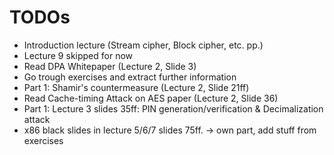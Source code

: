 # TODOs
- Introduction lecture (Stream cipher, Block cipher, etc. pp.)
- Lecture 9 skipped for now
- Read DPA Whitepaper (Lecture 2, Slide 3)
- Go trough exercises and extract further information
- Part 1: Shamir's countermeasure (Lecture 2, Slide 21ff)
- Read Cache-timing Attack on AES paper (Lecture 2, Slide 36)
- Part 1: Lecture 3 slides 35ff: PIN generation/verification & Decimalization attack
- x86 black slides in lecture 5/6/7 slides 75ff. -> own part, add stuff from exercises
